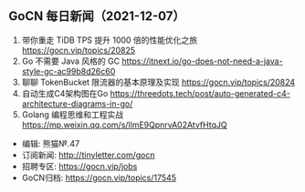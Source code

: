 ## GoCN 每日新闻（2021-12-07）

1.  带你重走 TiDB TPS 提升 1000 倍的性能优化之旅 https://gocn.vip/topics/20825
2. Go 不需要 Java 风格的 GC https://itnext.io/go-does-not-need-a-java-style-gc-ac99b8d26c60
3. 聊聊 TokenBucket 限流器的基本原理及实现 https://gocn.vip/topics/20824
4. 自动生成C4架构图在Go https://threedots.tech/post/auto-generated-c4-architecture-diagrams-in-go/
5. Golang 编程思维和工程实战 https://mp.weixin.qq.com/s/llmE9QpnrvA02AtvfHtqJQ

* 编辑: 熊猫№.47
* 订阅新闻: http://tinyletter.com/gocn
* 招聘专区: https://gocn.vip/jobs
* GoCN归档: https://gocn.vip/topics/17545
